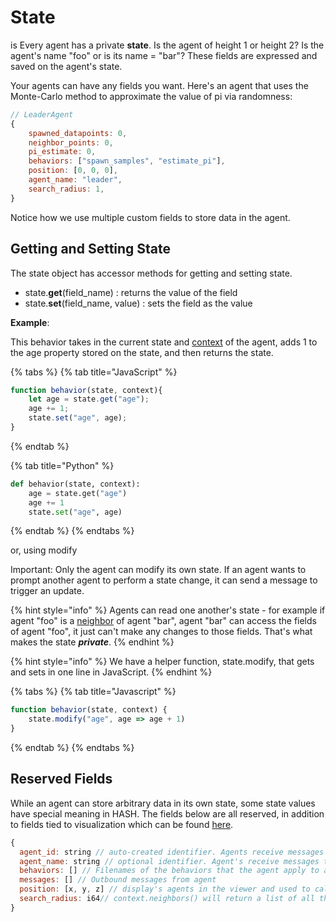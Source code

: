 # State

is Every agent has a private **state**. Is the agent of height 1 or height 2? Is the agent's name "foo" or is its name = "bar"? These fields are expressed and saved on the agent's state.

Your agents can have any fields you want. Here's an agent that uses the Monte-Carlo method to approximate the value of pi via randomness:

```javascript
// LeaderAgent
{
    spawned_datapoints: 0,
    neighbor_points: 0,
    pi_estimate: 0,
    behaviors: ["spawn_samples", "estimate_pi"],
    position: [0, 0, 0],
    agent_name: "leader",
    search_radius: 1,
}
```

Notice how we use multiple custom fields to store data in the agent.

## Getting and Setting State

The state object has accessor methods for getting and setting state.

* state.**get**\(field\_name\) : returns the value of the field
* state.**set**\(field\_name, value\) : sets the field as the value

**Example**:

This behavior takes in the current state and [context](context.md) of the agent, adds 1 to the age property stored on the state, and then returns the state.

{% tabs %}
{% tab title="JavaScript" %}
```javascript
function behavior(state, context){
    let age = state.get("age");
    age += 1;
    state.set("age", age);
}
```
{% endtab %}

{% tab title="Python" %}
```python
def behavior(state, context):
    age = state.get("age")
    age += 1
    state.set("age", age)
```
{% endtab %}
{% endtabs %}

or, using modify

Important: Only the agent can modify its own state. If an agent wants to prompt another agent to perform a state change, it can send a message to trigger an update.

{% hint style="info" %}
Agents can read one another's state - for example if agent "foo" is a [neighbor](context.md) of agent "bar", agent "bar" can access the fields of agent "foo", it just can't make any changes to those fields. That's what makes the state _**private**_.
{% endhint %}

{% hint style="info" %}
We have a helper function, state.modify, that gets and sets in one line in JavaScript.
{% endhint %}

{% tabs %}
{% tab title="Javascript" %}
```javascript
function behavior(state, context) {
    state.modify("age", age => age + 1)
}
```
{% endtab %}
{% endtabs %}

## Reserved Fields

While an agent can store arbitrary data in its own state, some state values have special meaning in HASH. The fields below are all reserved, in addition to fields tied to visualization which can be found [here](visualization/).

```javascript
{ 
  agent_id: string // auto-created identifier. Agents receive messages to their ID.
  agent_name: string // optional identifier. Agent's receive messages to their name. 
  behaviors: [] // Filenames of the behaviors that the agent apply to advance their state every simulation step N to N+1. 
  messages: [] // Outbound messages from agent 
  position: [x, y, z] // display's agents in the viewer and used to calculate neighbors 
  search_radius: i64// context.neighbors() will return a list of all the agents within the search radius
}
```

